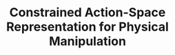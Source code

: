 ---
title: "Constrained Action-Space Representation for Physical Manipulation"
description: "Learning an action generator using a goal conditioned GAN penalized by a normalized diversification loss that prevents mode collapse and captures the real distribution better. A visual Model Predictive Controller was implemented for control. Details of approach and implementation can be found in report and github code linked below."
---